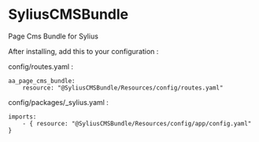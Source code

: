 # SyliusCMSBundle
Page Cms Bundle for Sylius

After installing, add this to your configuration :

config/routes.yaml :
```
aa_page_cms_bundle:
    resource: "@SyliusCMSBundle/Resources/config/routes.yaml"
```

config/packages/_sylius.yaml : 
```
imports:
    - { resource: "@SyliusCMSBundle/Resources/config/app/config.yaml" }
```
